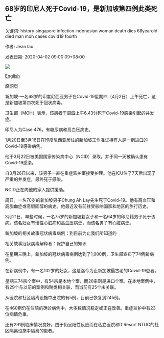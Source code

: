 ## 68岁的印尼人死于Covid-19，是新加坡第四例此类死亡

关键词: history singapore infection indonesian woman death dies 68yearold died man moh cases covid19 fourth

作者: Jean Iau

发表日期: 2020-04-02 09:00:09+08:00

![](https://www.straitstimes.com/sites/default/files/styles/x_large/public/articles/2020/04/02/kccovid02.jpg?itok=R1I0bqUd)

[English](68-year-old%20Indonesian%20dies%20of%20Covid-19%2C%20in%20fourth%20such%20death%20in%20Singapore.md)

[原网页](https://www.straitstimes.com/singapore/fourth-coronavirus-death-in-singapore)

新加坡-一名68岁的印度尼西亚男子在Covid-19星期四（4月2日）上午死亡，这是新加坡第四次死于冠状病毒。

卫生部（MOH）表示，该患者于周四上午6.43分死于Covid-19感染引起的并发症。

印尼人为Case 476，有糖尿病和高血压病史。

1月20日至3月16日在印度尼西亚居住的新加坡工作准证持有人是一例进口的Covid-19感染病例。

他于3月22日被美国国家传染病中心（NCID）录取，并于同一天被确认患有Covid-19感染。

自3月26日以来，该男子一直在重症监护室接受护理。他在ICU住了7天后出现了严重的并发症，最终死于感染。

NCID正在向他的家人提供援助。

周日，一名70岁的新加坡男子Chung Ah Lay先生死于Covid-19。他有高血压和高脂血症或高胆固醇的病史。他最近没有前往受影响国家和地区的旅行历史。

3月21日，早些时候，一名75岁的新加坡籍女子和一名64岁的印尼籍男子死于该病。该名妇女有慢性心脏病和高血压病史，而该名男子有心脏病史。

新加坡的相关故事冠状病毒病例：到目前为止我们所知道的

相关故事冠状病毒解释者：保护自己的知识

在星期三晚上，新加坡的冠状病毒病例达到了1,000例，卫生部宣布了74例新病例。

在新病例中，有一名102岁的妇女，这是迄今为止新加坡最古老的Covid-19患者。

星期三74宗个案中，有54宗是本地个案，而20宗则是进口个案。在本地案例中，有29个与以前的案例和聚类相关联，而当前有25个未关联。

从医院和社区隔离设施中出院的有5例，目前已恢复到245例。

在460例仍在住院的确诊病例中，大多数情况稳定或正在改善。重症监护中有23位病情危重。

还有291例临床情况良好，由于仍呈阳性反应而在私立医院和D'Resort NTUC的社区隔离设施中隔离的患者。